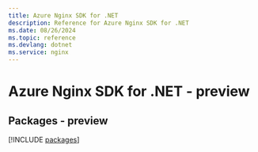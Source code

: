 ```yaml
---
title: Azure Nginx SDK for .NET
description: Reference for Azure Nginx SDK for .NET
ms.date: 08/26/2024
ms.topic: reference
ms.devlang: dotnet
ms.service: nginx
---
```

# Azure Nginx SDK for .NET - preview
## Packages - preview
[!INCLUDE [packages](nginx-index.md)]